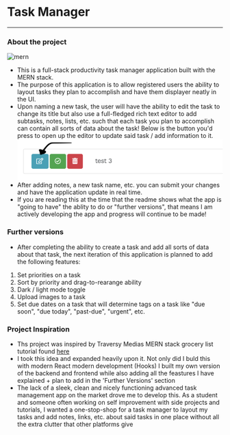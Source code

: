 # Task Manager

<hr>

### About the project

![mern](https://blog.hyperiondev.com/wp-content/uploads/2018/09/Blog-Article-MERN-Stack.jpg)

- This is a full-stack productivity task manager application built with the MERN stack.
- The purpose of this application is to allow registered users the ability to layout tasks they plan to accomplish and have them displayer neatly in the UI.
- Upon naming a new task, the user will have the ability to edit the task to change its title but also use a full-fledged rich text editor to add subtasks, notes, lists, etc. such that each task you plan to accomplish can contain all sorts of data about the task! Below is the button you'd press to open up the editor to update said task / add information to it.
  ![update](./readme_imgs/update.png)
- After adding notes, a new task name, etc. you can submit your changes and have the application update in real time.
- If you are reading this at the time that the readme shows what the app is "going to have" the ablity to do or "further versions", that means I am actively developing the app and progress will continue to be made!

### Further versions

- After completing the ability to create a task and add all sorts of data about that task, the next iteration of this application is planned to add the following features:

1. Set priorities on a task
2. Sort by priority and drag-to-rearange ability
3. Dark / light mode toggle
4. Upload images to a task
5. Set due dates on a task that will determine tags on a task like "due soon", "due today", "past-due", "urgent", etc.

### Project Inspiration

- Ths project was inspired by Traversy Medias MERN stack grocery list tutorial found [here](https://www.youtube.com/playlist?list=PLillGF-RfqbbiTGgA77tGO426V3hRF9iE)
- I took this idea and expanded heavily upon it. Not only did I buld this with modern React modern development (Hooks) I built my own version of the backend and frontend while also adding all the feastures I have explained + plan to add in the 'Further Versions' section
- The lack of a sleek, clean and nicely functioning advanced task management app on the market drove me to develop this. As a student and someone often working on self improvement with side projects and tutorials, I wanted a one-stop-shop for a task manager to layout my tasks and add notes, links, etc. about said tasks in one place without all the extra clutter that other platforms give

